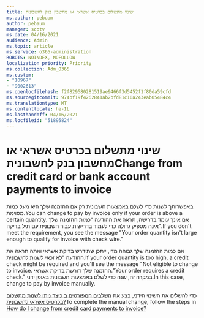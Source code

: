 ```yaml
---
title: שינוי מתשלום בכרטיס אשראי או מחשבון בנק לחשבונית
ms.author: pebuam
author: pebaum
manager: scotv
ms.date: 04/16/2021
audience: Admin
ms.topic: article
ms.service: o365-administration
ROBOTS: NOINDEX, NOFOLLOW
localization_priority: Priority
ms.collection: Adm_O365
ms.custom:
- "10967"
- "9002613"
ms.openlocfilehash: f2f829580281519ae9466f3d5452f1f80da59cfd
ms.sourcegitcommit: 974bf19f4262841ab2bfd81c10a243eab05484c4
ms.translationtype: MT
ms.contentlocale: he-IL
ms.lasthandoff: 04/16/2021
ms.locfileid: "51895824"
---
```

# <a name="change-from-credit-card-or-bank-account-payments-to-invoice"></a><span data-ttu-id="6fbc1-102">שינוי מתשלום בכרטיס אשראי או מחשבון בנק לחשבונית</span><span class="sxs-lookup"><span data-stu-id="6fbc1-102">Change from credit card or bank account payments to invoice</span></span>

<span data-ttu-id="6fbc1-103">באפשרותך לשנות כדי לשלם באמצעות חשבונית רק אם ההזמנה שלך היא מעל כמות מסוימת.</span><span class="sxs-lookup"><span data-stu-id="6fbc1-103">You can change to pay by invoice only if your order is above a certain quantity.</span></span> <span data-ttu-id="6fbc1-104">אם אינך עומד בדרישה, תראה את ההודעה "כמות ההזמנה שלך אינה מספיק גדולה כדי לעמוד בדרישות עבור חשבונית עם תיל בדיקה".</span><span class="sxs-lookup"><span data-stu-id="6fbc1-104">If you don't meet the requirement, you see the message "Your order quantity isn't large enough to qualify for invoice with check wire."</span></span> 

<span data-ttu-id="6fbc1-105">אם כמות ההזמנה שלך גבוהה מדי, ייתכן שתידרש בדיקת אשראי ואתה תראה את ההודעה "לא זכאי לשנות לחשבונית.</span><span class="sxs-lookup"><span data-stu-id="6fbc1-105">If your order quantity is too high, a credit check might be required and you'll see the message "Not eligible to change to invoice.</span></span> <span data-ttu-id="6fbc1-106">ההזמנה שלך דורשת בדיקת אשראי."</span><span class="sxs-lookup"><span data-stu-id="6fbc1-106">Your order requires a credit check."</span></span> <span data-ttu-id="6fbc1-107">במקרה זה, שנה כדי לשלם באמצעות חשבונית באופן ידני.</span><span class="sxs-lookup"><span data-stu-id="6fbc1-107">In this case, change to pay by invoice manually.</span></span> 

<span data-ttu-id="6fbc1-108">כדי להשלים את השינוי הידני, בצע את [השלבים המפורטים ב כיצד ניתן לשנות מתשלום בכרטיס אשראי לחשבונית?](https://docs.microsoft.com/alchemyinsights/how-do-i-change-from-credit-card-payments-to-invoice)</span><span class="sxs-lookup"><span data-stu-id="6fbc1-108">To complete the manual change, follow the steps in [How do I change from credit card payments to invoice?](https://docs.microsoft.com/alchemyinsights/how-do-i-change-from-credit-card-payments-to-invoice)</span></span>